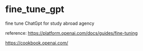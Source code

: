 # fine_tune_gpt

fine tune ChatGpt for study abroad agency

reference:
https://platform.openai.com/docs/guides/fine-tuning

https://cookbook.openai.com/
